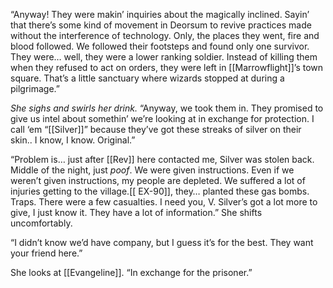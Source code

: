 “Anyway! They were makin’ inquiries about the magically inclined. Sayin’ that there’s some kind of movement in Deorsum to revive practices made without the interference of technology. Only, the places they went, fire and blood followed. We followed their footsteps and found only one survivor. They were… well, they were a lower ranking soldier. Instead of killing them when they refused to act on orders, they were left in [[Marrowflight]]’s town square. That’s a little sanctuary where wizards stopped at during a pilgrimage.”

_She sighs and swirls her drink._ “Anyway, we took them in. They promised to give us intel about somethin’ we’re looking at in exchange for protection. I call ‘em “[[Silver]]” because they’ve got these streaks of silver on their skin.. I know, I know. Original.” 

“Problem is… just after [[Rev]] here contacted me, Silver was stolen back. Middle of the night, just _poof_. We were given instructions. Even if we weren’t given instructions, my people are depleted. We suffered a lot of injuries getting to the village.[[ EX-90]], they… planted these gas bombs. Traps. There were a few casualties. I need you, V. Silver’s got a lot more to give, I just know it. They have a lot of information.” She shifts uncomfortably. 

“I didn’t know we’d have company, but I guess it’s for the best. They want your friend here.” 

She looks at [[Evangeline]]. “In exchange for the prisoner.”